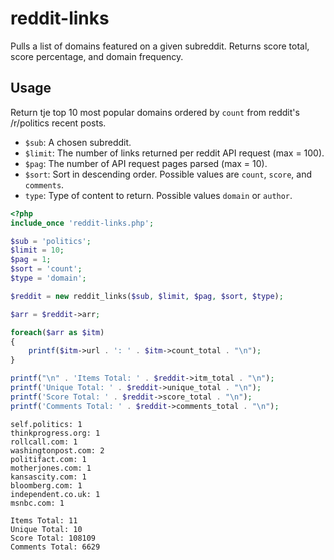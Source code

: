 # reddit-links
Pulls a list of domains featured on a given subreddit. Returns score total, score percentage, and domain frequency.
## Usage
Return tje top 10 most popular domains ordered by `count` from reddit's /r/politics recent posts.
* `$sub`: A chosen subreddit.
* `$limit`: The number of links returned per reddit API request (max = 100).
* `$pag`: The number of API request pages parsed (max = 10).
* `$sort`: Sort in descending order. Possible values are `count`, `score`, and `comments`.
* `type`: Type of content to return. Possible values `domain` or `author`.
```php
<?php
include_once 'reddit-links.php';

$sub = 'politics';
$limit = 10;
$pag = 1;
$sort = 'count';
$type = 'domain';

$reddit = new reddit_links($sub, $limit, $pag, $sort, $type);

$arr = $reddit->arr;

foreach($arr as $itm)
{
    printf($itm->url . ': ' . $itm->count_total . "\n");
}

printf("\n" . 'Items Total: ' . $reddit->itm_total . "\n");
printf('Unique Total: ' . $reddit->unique_total . "\n");
printf('Score Total: ' . $reddit->score_total . "\n");
printf('Comments Total: ' . $reddit->comments_total . "\n");
```
```
self.politics: 1
thinkprogress.org: 1
rollcall.com: 1
washingtonpost.com: 2
politifact.com: 1
motherjones.com: 1
kansascity.com: 1
bloomberg.com: 1
independent.co.uk: 1
msnbc.com: 1

Items Total: 11
Unique Total: 10
Score Total: 108109
Comments Total: 6629
```
